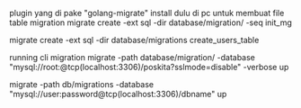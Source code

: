 plugin yang di pake "golang-migrate" install dulu di pc
untuk membuat file table migration 
migrate create -ext sql -dir database/migration/ -seq init_mg

migrate create -ext sql -dir database/migrations create_users_table

running cli migration
migrate -path database/migration/ -database "mysql://root:@tcp(localhost:3306)/poskita?sslmode=disable" -verbose up

migrate -path db/migrations -database "mysql://user:password@tcp(localhost:3306)/dbname" up
